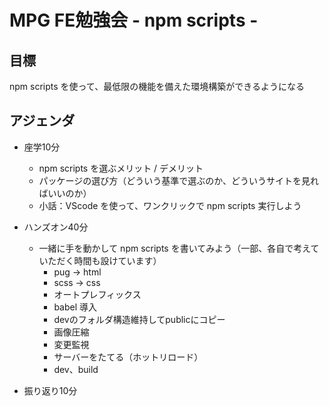 # MPG FE勉強会 - npm scripts -

## 目標
npm scripts を使って、最低限の機能を備えた環境構築ができるようになる

## アジェンダ
  - 座学10分
    - npm scripts を選ぶメリット / デメリット
    - パッケージの選び方（どういう基準で選ぶのか、どういうサイトを見ればいいのか）
    - 小話：VScode を使って、ワンクリックで npm scripts 実行しよう

  - ハンズオン40分
    - 一緒に手を動かして npm scripts を書いてみよう（一部、各自で考えていただく時間も設けています）
      - pug → html
      - scss → css
      - オートプレフィックス
      - babel 導入
      - devのフォルダ構造維持してpublicにコピー
      - 画像圧縮
      - 変更監視
      - サーバーをたてる（ホットリロード）
      - dev、build

  - 振り返り10分